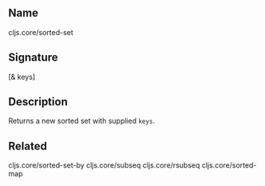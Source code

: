 ## Name
cljs.core/sorted-set

## Signature
[& keys]

## Description

Returns a new sorted set with supplied `keys`.

## Related
cljs.core/sorted-set-by
cljs.core/subseq
cljs.core/rsubseq
cljs.core/sorted-map

